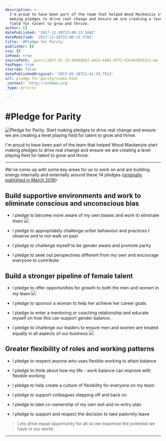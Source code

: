 ```yaml
---
description: >-
  I'm proud to have been part of the team that helped Wood Mackenzie start
  making pledges to drive real change and ensure we are creating a level playing
  field for talent to grow and thrive.
author: []
datePublished: '2017-12-28T23:00:15.164Z'
dateModified: '2017-12-28T23:00:12.570Z'
title: '#Pledge for Parity'
publisher: {}
via: {}
inFeed: true
sourcePath: _posts/2017-01-18-950bdd52-a02a-4485-9ff2-93c94395b3fa.md
hasPage: true
starred: false
datePublishedOriginal: '2017-01-18T22:41:33.751Z'
url: pledge-for-parity/index.html
_context: 'http://schema.org'
_type: Article

---
```

# \#Pledge for Parity
![Pledge for Parity. Start making pledges to drive real change and ensure we are creating a level playing field for talent to grow and thrive.](https://the-grid-user-content.s3-us-west-2.amazonaws.com/ca64e380-a96c-416e-aeeb-a71c681d697c.jpg)

I'm proud to have been part of the team that helped Wood Mackenzie start making pledges to drive real change and ensure we are creating a level playing field for talent to grow and thrive.

---

We've come up with some key areas for us to work on and are building energy internally and externally around these 14 pledges ([originally published in March 2016][0]):

## Build supportive environments and work to eliminate conscious and unconscious bias

* I pledge to become more aware of my own biases and work to eliminate them
![](https://the-grid-user-content.s3-us-west-2.amazonaws.com/dd215de0-7dca-4a22-8dcf-99cd1208273f.png)

* I pledge to appropriately challenge unfair behaviour and practices I observe and to not walk on past

* I pledge to challenge myself to be gender aware and promote parity

* I pledge to seek out perspectives different from my own and encourage everyone to contribute

## Build a stronger pipeline of female talent

* I pledge to offer opportunities for growth to both the men and women in my team
![](https://the-grid-user-content.s3-us-west-2.amazonaws.com/72e841f5-cfa9-42b4-a1bb-272d5b802a31.png)

* I pledge to sponsor a woman to help her achieve her career goals

* I pledge to enter a mentoring or coaching relationship and educate myself on how this can support gender balance.

* I pledge to challenge our leaders to ensure men and women are treated equally in all aspects of our business
![](https://the-grid-user-content.s3-us-west-2.amazonaws.com/91d70c22-c39b-48a2-9abc-1fe9716def9d.png)

## Greater flexibility of roles and working patterns

* I pledge to respect anyone who uses flexible working to attain balance

* I pledge to think about how my life - work balance can improve with flexible working

* I pledge to help create a culture of flexibility for everyone on my team

* I pledge to support colleagues stepping off and back on

* I pledge to take co-ownership of my own exit and re-entry plan

* I pledge to support and respect the decision to take paternity leave

> Lets drive equal opportunity for all so we maximise the potential we have in our world.

---



[0]: https://www.linkedin.com/pulse/pledgeforparity-stuart-mills?trk=mp-author-card